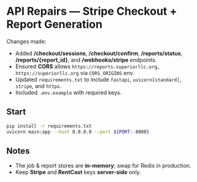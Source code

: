 
# API Repairs — Stripe Checkout + Report Generation

Changes made:
- Added **/checkout/sessions**, **/checkout/confirm**, **/reports/status**, **/reports/{report_id}**, and **/webhooks/stripe** endpoints.
- Ensured **CORS** allows `https://reports.superiorllc.org, https://superiorllc.org` via `CORS_ORIGINS` env.
- Updated `requirements.txt` to include `fastapi`, `uvicorn[standard]`, `stripe`, and `httpx`.
- Included `.env.example` with required keys.

## Start
```bash
pip install -r requirements.txt
uvicorn main:app --host 0.0.0.0 --port ${PORT:-8000}
```

## Notes
- The job & report stores are **in-memory**; swap for Redis in production.
- Keep **Stripe** and **RentCast** keys **server-side** only.
